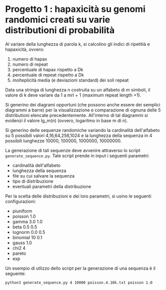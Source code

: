 # Progetto 1 :  hapaxicità su genomi randomici creati su varie distributioni di probabilità

Al variare della lunghezza di parola k, si calcolino gli indici di ripetitià e hapaxicità, ovvero:
1) numero di hapax
2) numero di repeat
3) percentuale di hapax rispetto a Dk
4) percentuale di repeat rispetto a Dk
5) molteplicità media (e deviazioni standard) dei soli repeat

Data una stringa di lunghezza n costruita su un alfabeto di m simboli, 
il valore di k deve variare da 1 a mrl + 1 (maximum repeat length +1).

Si generino dei diagrami opportuni (che possono anche essere dei semplici diagrammi a barre) per la visualizzazione e comparazione di ognuna delle 5 distributioni elencate precedentemente. 
All'interno di tal diagrammi si evidenzi il valore lg_m(n) (ovvero, logaritmo in base m di n).


Si generino delle sequenze randomiche 
variando la cardinalità dell'alfabeto su 5 possibili valori 4,16,64,256,1024
e la lunghezza della sequenza in 4 possibili lunghezze 10000, 100000, 1000000, 10000000.

La generazione di tali sequenze deve avvenire attraverso lo script `generate_sequence.py`.
Tale script prende in input i seguenti parametri:
- cardinalità dell'alfabeto
- lunghezza della sequenza
- file su cui salvare la sequenza
- tipo di distribuzione
- eventuali parametri della distribuzione

Per la scelta delle distribuzioni e dei loro parametri, si usino le seguenti configurazioni:
- piuniform
- poisson 1.0
- gamma 3.0 1.0
- beta 0.5 0.5
- lognorm 0.0 0.5
- binomial 10 0.1
- gauss 1.0
- chi2 4
- pareto
- exp

Un esempio di utlizzo dello script per la generazione di una sequenza è il seguente:
```
python3 generate_sequence.py 4 10000 poisson.4.10k.txt poisson 1.0
```
